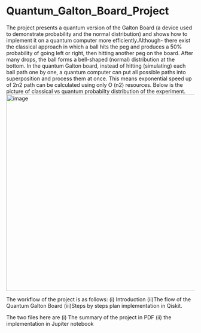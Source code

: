 # Quantum_Galton_Board_Project
The project presents a quantum version of the Galton Board (a device used to demonstrate probability and the normal distribution) and shows how to implement it on a quantum computer more efficiently.Although- there exist the classical approach in which a ball hits the peg and produces a 50% probability of going left or right, then hitting another peg on the board. After many drops, the ball forms a bell-shaped (normal) distribution at the bottom. In the quantum Galton board, instead of hitting (simulating) each ball path one by one, a quantum computer can put all possible paths into superposition and process them at once. This means exponential speed up of 2n2 path can be calculated using only O (n2) resources.
Below is the picture of classical vs quantum probabilty distribution of the experiment.
<img width="869" height="525" alt="image" src="https://github.com/user-attachments/assets/89b72c5e-2b83-470c-bde9-d0aefb3f25f2" />





The workflow of the project is as follows:
(i) Introduction
(ii)The flow of the Quantum Galton Board
(iii)Steps by steps plan implementation in Qiskit.

The two files here are (i) The summary of the project in PDF (ii) the implementation in Jupiter notebook
